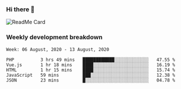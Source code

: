 ### Hi there 👋

<!--
**itzcy/itzcy** is a ✨ _special_ ✨ repository because its `README.md` (this file) appears on your GitHub profile.

Here are some ideas to get you started:

- 🔭 I’m currently working on ...
- 🌱 I’m currently learning ...
- 👯 I’m looking to collaborate on ...
- 🤔 I’m looking for help with ...
- 💬 Ask me about ...
- 📫 How to reach me: ...
- 😄 Pronouns: ...
- ⚡ Fun fact: ...
-->
![ReadMe Card](https://github-readme-stats.vercel.app/api?username=itzcy&show_icons=true&title_color=2d3198&icon_color=797cb8&text_color=24292e&bg_color=f6f8fa)

### Weekly development breakdown
<!--START_SECTION:waka-->
```text
Week: 06 August, 2020 - 13 August, 2020

PHP          3 hrs 49 mins   ████████████░░░░░░░░░░░░░   47.55 % 
Vue.js       1 hr 18 mins    ████░░░░░░░░░░░░░░░░░░░░░   16.19 % 
HTML         1 hr 15 mins    ████░░░░░░░░░░░░░░░░░░░░░   15.74 % 
JavaScript   59 mins         ███░░░░░░░░░░░░░░░░░░░░░░   12.38 % 
JSON         23 mins         █░░░░░░░░░░░░░░░░░░░░░░░░   04.78 %
```
<!--END_SECTION:waka-->
